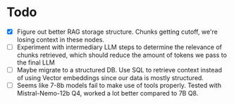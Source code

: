 # Todo

- [x] Figure out better RAG storage structure. Chunks getting cutoff, we're losing context in these nodes.
- [ ] Experiment with intermediary LLM steps to determine the relevance of chunks retrieved, which should reduce the amount of tokens we pass to the final LLM
- [ ] Maybe migrate to a structured DB. Use SQL to retrieve context instead of using Vector embeddings since our data is mostly structured.
- [ ] Seems like 7-8b models fail to make use of tools properly. Tested with Mistral-Nemo-12b Q4, worked a lot better compared to 7B Q8.
